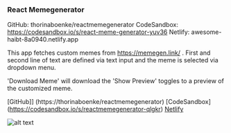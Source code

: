 ### React Memegenerator

GitHub: thorinaboenke/reactmemegenerator
CodeSandbox: https://codesandbox.io/s/react-meme-generator-yuv36
Netlify: awesome-haibt-8a0940.netlify.app

This app fetches custom memes from https://memegen.link/ .
First and second line of text are defined via text input and the meme is selected via dropdown menu.

'Download Meme' will download the
'Show Preview' toggles to a preview of the customized meme.

[GitHub]] (https://thorinaboenke/reactmemegenerator)
[CodeSandbox] (https://codesandbox.io/s/reactmemegenerator-qlgkr)
[Netlify](https://awesome-haibt-8a0940.netlify.app/)

![alt text](https://github.com/thorinaboenke/reactmemegenerator/blob/master/public/Memegenerator.png)

